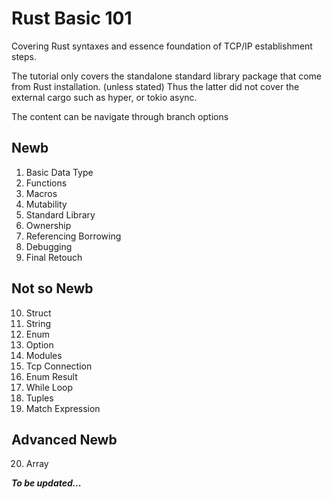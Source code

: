 # Rust Basic 101

Covering Rust syntaxes and essence foundation of TCP/IP establishment steps.

The tutorial only covers the standalone standard library package that come from Rust installation. (unless stated)
Thus the latter did not cover the external cargo such as hyper, or tokio async.

The content can be navigate through branch options

## Newb

01. Basic Data Type
02. Functions
03. Macros
04. Mutability
05. Standard Library
06. Ownership
07. Referencing Borrowing
08. Debugging
09. Final Retouch

## Not so Newb

10. Struct
11. String
12. Enum
13. Option
14. Modules
15. Tcp Connection
16. Enum Result
17. While Loop
18. Tuples
19. Match Expression

## Advanced Newb
20. Array

___To be updated...___
